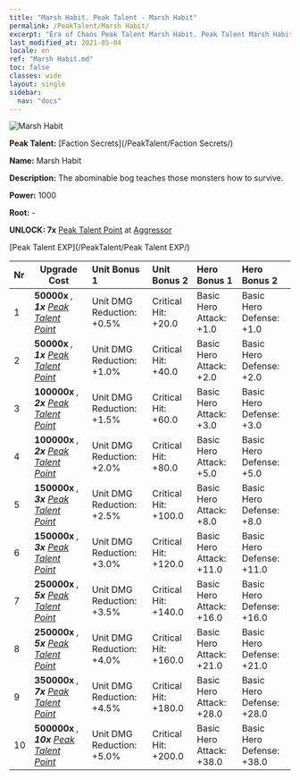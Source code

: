 ```yaml
---
title: "Marsh Habit. Peak Talent - Marsh Habit"
permalink: /PeakTalent/Marsh Habit/
excerpt: "Era of Chaos Peak Talent Marsh Habit. Peak Talent Marsh Habit. Marsh Habit"
last_modified_at: 2021-05-04
locale: en
ref: "Marsh Habit.md"
toc: false
classes: wide
layout: single
sidebar:
  nav: "docs"
---
```


  ![Marsh Habit](/images/pt/talent_3005.png)

  **Peak Talent:** [Faction Secrets](/PeakTalent/Faction Secrets/)

  **Name:** Marsh Habit

  **Description:** The abominable bog teaches those monsters how to survive.

  **Power:** 1000

  **Root:** -

  **UNLOCK: 7x** [Peak Talent Point](/Items/con_934/) at [Aggressor](/PeakTalent/Aggressor/)

  [Peak Talent EXP](/PeakTalent/Peak Talent EXP/)

  | Nr | Upgrade Cost | Unit Bonus 1 | Unit Bonus 2 | Hero Bonus 1 | Hero Bonus 2 |
  |:---|--------------|:-------------|:-------------|:-------------|:-------------|
  | 1 |  **50000x** <i class="fas fa-coins"/>, **1x** [Peak Talent Point](/Items/con_934/) | Unit DMG Reduction: +0.5% | Critical Hit: +20.0 | Basic Hero Attack: +1.0 | Basic Hero Defense: +1.0 |
  | 2 |  **50000x** <i class="fas fa-coins"/>, **1x** [Peak Talent Point](/Items/con_934/) | Unit DMG Reduction: +1.0% | Critical Hit: +40.0 | Basic Hero Attack: +2.0 | Basic Hero Defense: +2.0 |
  | 3 |  **100000x** <i class="fas fa-coins"/>, **2x** [Peak Talent Point](/Items/con_934/) | Unit DMG Reduction: +1.5% | Critical Hit: +60.0 | Basic Hero Attack: +3.0 | Basic Hero Defense: +3.0 |
  | 4 |  **100000x** <i class="fas fa-coins"/>, **2x** [Peak Talent Point](/Items/con_934/) | Unit DMG Reduction: +2.0% | Critical Hit: +80.0 | Basic Hero Attack: +5.0 | Basic Hero Defense: +5.0 |
  | 5 |  **150000x** <i class="fas fa-coins"/>, **3x** [Peak Talent Point](/Items/con_934/) | Unit DMG Reduction: +2.5% | Critical Hit: +100.0 | Basic Hero Attack: +8.0 | Basic Hero Defense: +8.0 |
  | 6 |  **150000x** <i class="fas fa-coins"/>, **3x** [Peak Talent Point](/Items/con_934/) | Unit DMG Reduction: +3.0% | Critical Hit: +120.0 | Basic Hero Attack: +11.0 | Basic Hero Defense: +11.0 |
  | 7 |  **250000x** <i class="fas fa-coins"/>, **5x** [Peak Talent Point](/Items/con_934/) | Unit DMG Reduction: +3.5% | Critical Hit: +140.0 | Basic Hero Attack: +16.0 | Basic Hero Defense: +16.0 |
  | 8 |  **250000x** <i class="fas fa-coins"/>, **5x** [Peak Talent Point](/Items/con_934/) | Unit DMG Reduction: +4.0% | Critical Hit: +160.0 | Basic Hero Attack: +21.0 | Basic Hero Defense: +21.0 |
  | 9 |  **350000x** <i class="fas fa-coins"/>, **7x** [Peak Talent Point](/Items/con_934/) | Unit DMG Reduction: +4.5% | Critical Hit: +180.0 | Basic Hero Attack: +28.0 | Basic Hero Defense: +28.0 |
  | 10 |  **500000x** <i class="fas fa-coins"/>, **10x** [Peak Talent Point](/Items/con_934/) | Unit DMG Reduction: +5.0% | Critical Hit: +200.0 | Basic Hero Attack: +38.0 | Basic Hero Defense: +38.0 |

